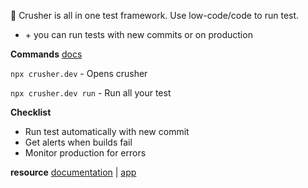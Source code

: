 🦖 Crusher is all in one test framework. Use low-code/code to run test.

- <span>+ you can run tests with new commits or on production</span>

**Commands** [docs](https://docs.crusher.dev)

`npx crusher.dev` - Opens crusher

`npx crusher.dev run` - Run all your test

**Checklist**

- Run test automatically with new commit
- Get alerts when builds fail
- Monitor production for errors

**resource**
[documentation](https://docs.crusher.dev) | [app](https://app.crusher.dev)
